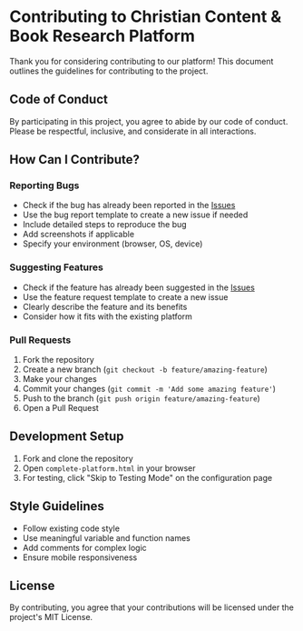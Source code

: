 # Contributing to Christian Content & Book Research Platform

Thank you for considering contributing to our platform! This document outlines the guidelines for contributing to the project.

## Code of Conduct

By participating in this project, you agree to abide by our code of conduct. Please be respectful, inclusive, and considerate in all interactions.

## How Can I Contribute?

### Reporting Bugs

- Check if the bug has already been reported in the [Issues](https://github.com/yourusername/christian-content-platform/issues)
- Use the bug report template to create a new issue if needed
- Include detailed steps to reproduce the bug
- Add screenshots if applicable
- Specify your environment (browser, OS, device)

### Suggesting Features

- Check if the feature has already been suggested in the [Issues](https://github.com/yourusername/christian-content-platform/issues)
- Use the feature request template to create a new issue
- Clearly describe the feature and its benefits
- Consider how it fits with the existing platform

### Pull Requests

1. Fork the repository
2. Create a new branch (`git checkout -b feature/amazing-feature`)
3. Make your changes
4. Commit your changes (`git commit -m 'Add some amazing feature'`)
5. Push to the branch (`git push origin feature/amazing-feature`)
6. Open a Pull Request

## Development Setup

1. Fork and clone the repository
2. Open `complete-platform.html` in your browser
3. For testing, click "Skip to Testing Mode" on the configuration page

## Style Guidelines

- Follow existing code style
- Use meaningful variable and function names
- Add comments for complex logic
- Ensure mobile responsiveness

## License

By contributing, you agree that your contributions will be licensed under the project's MIT License.